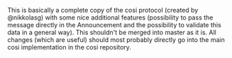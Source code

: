 This is basically a complete copy of the cosi protocol (created by 
@nikkolasg) with some nice additional features (possibility to pass the 
message directly in the Announcement and the possibility to validate 
this data in a general way). 
This shouldn't be merged into master as it is. All changes (which are 
useful) should most probably directly go into the main cosi 
implementation in the cosi repository.